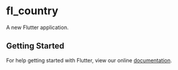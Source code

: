 # fl_country

A new Flutter application.

## Getting Started

For help getting started with Flutter, view our online
[documentation](https://flutter.io/).
